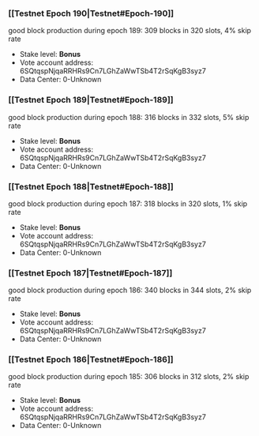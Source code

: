 ### [[Testnet Epoch 190|Testnet#Epoch-190]]
good block production during epoch 189: 309 blocks in 320 slots, 4% skip rate
* Stake level: **Bonus** 
* Vote account address: 6SQtqspNjqaRRHRs9Cn7LGhZaWwTSb4T2rSqKgB3syz7
* Data Center: 0-Unknown
### [[Testnet Epoch 189|Testnet#Epoch-189]]
good block production during epoch 188: 316 blocks in 332 slots, 5% skip rate
* Stake level: **Bonus** 
* Vote account address: 6SQtqspNjqaRRHRs9Cn7LGhZaWwTSb4T2rSqKgB3syz7
* Data Center: 0-Unknown
### [[Testnet Epoch 188|Testnet#Epoch-188]]
good block production during epoch 187: 318 blocks in 320 slots, 1% skip rate
* Stake level: **Bonus** 
* Vote account address: 6SQtqspNjqaRRHRs9Cn7LGhZaWwTSb4T2rSqKgB3syz7
* Data Center: 0-Unknown
### [[Testnet Epoch 187|Testnet#Epoch-187]]
good block production during epoch 186: 340 blocks in 344 slots, 2% skip rate
* Stake level: **Bonus** 
* Vote account address: 6SQtqspNjqaRRHRs9Cn7LGhZaWwTSb4T2rSqKgB3syz7
* Data Center: 0-Unknown
### [[Testnet Epoch 186|Testnet#Epoch-186]]
good block production during epoch 185: 306 blocks in 312 slots, 2% skip rate
* Stake level: **Bonus** 
* Vote account address: 6SQtqspNjqaRRHRs9Cn7LGhZaWwTSb4T2rSqKgB3syz7
* Data Center: 0-Unknown